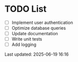 # TODO List

- [ ] Implement user authentication
- [ ] Optimize database queries
- [ ] Update documentation
- [ ] Write unit tests
- [ ] Add logging

Last updated: 2025-06-19 16:16

